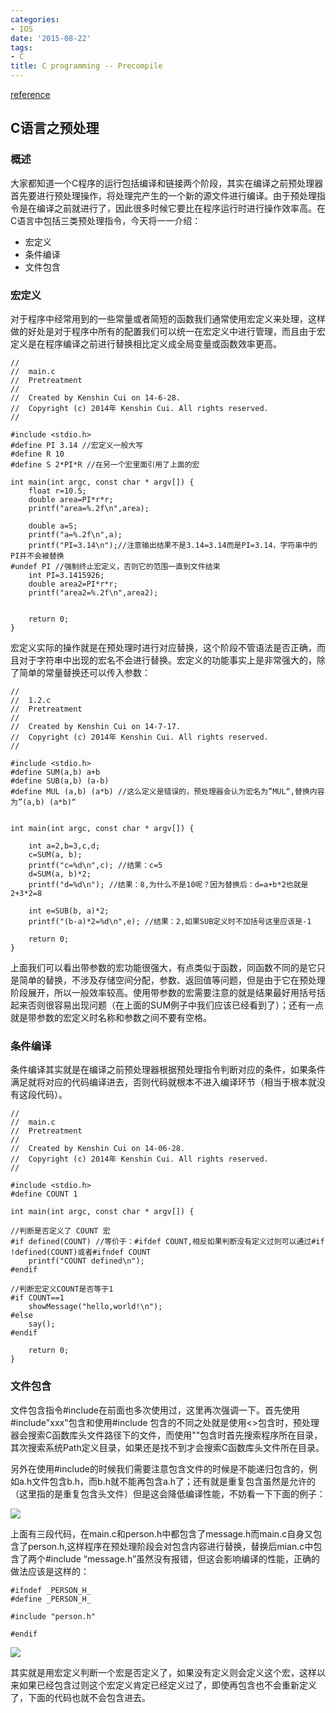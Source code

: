 ```yaml
---
categories:
- IOS
date: '2015-08-22'
tags:
- C
title: C programming -- Precompile
---
```


[reference](http://www.cnblogs.com/kenshincui/p/3854242.html)

## C语言之预处理

### 概述

大家都知道一个C程序的运行包括编译和链接两个阶段，其实在编译之前预处理器首先要进行预处理操作，将处理完产生的一个新的源文件进行编译。由于预处理指令是在编译之前就进行了，因此很多时候它要比在程序运行时进行操作效率高。在C语言中包括三类预处理指令，今天将一一介绍：

- 宏定义
- 条件编译
- 文件包含

### 宏定义

对于程序中经常用到的一些常量或者简短的函数我们通常使用宏定义来处理，这样做的好处是对于程序中所有的配置我们可以统一在宏定义中进行管理，而且由于宏定义是在程序编译之前进行替换相比定义成全局变量或函数效率更高。

```
//
//  main.c
//  Pretreatment
//
//  Created by Kenshin Cui on 14-6-28.
//  Copyright (c) 2014年 Kenshin Cui. All rights reserved.
//

#include <stdio.h>
#define PI 3.14 //宏定义一般大写
#define R 10
#define S 2*PI*R //在另一个宏里面引用了上面的宏

int main(int argc, const char * argv[]) {
    float r=10.5;
    double area=PI*r*r;
    printf("area=%.2f\n",area);
    
    double a=S;
    printf("a=%.2f\n",a);
    printf("PI=3.14\n");//注意输出结果不是3.14=3.14而是PI=3.14，字符串中的PI并不会被替换
#undef PI //强制终止宏定义，否则它的范围一直到文件结束
    int PI=3.1415926;
    double area2=PI*r*r;
    printf("area2=%.2f\n",area2);
    
    
    return 0;
}
```

宏定义实际的操作就是在预处理时进行对应替换，这个阶段不管语法是否正确，而且对于字符串中出现的宏名不会进行替换。宏定义的功能事实上是非常强大的，除了简单的常量替换还可以传入参数：

<!--more-->

```
//
//  1.2.c
//  Pretreatment
//
//  Created by Kenshin Cui on 14-7-17.
//  Copyright (c) 2014年 Kenshin Cui. All rights reserved.
//

#include <stdio.h>
#define SUM(a,b) a+b
#define SUB(a,b) (a-b)
#define MUL (a,b) (a*b) //这么定义是错误的，预处理器会认为宏名为”MUL“,替换内容为”(a,b) (a*b)“


int main(int argc, const char * argv[]) {
    
    int a=2,b=3,c,d;
    c=SUM(a, b);
    printf("c=%d\n",c); //结果：c=5
    d=SUM(a, b)*2;
    printf("d=%d\n"); //结果：8,为什么不是10呢？因为替换后：d=a+b*2也就是2+3*2=8
    
    int e=SUB(b, a)*2;
    printf("(b-a)*2=%d\n",e); //结果：2,如果SUB定义时不加括号这里应该是-1
    
    return 0;
}
```

上面我们可以看出带参数的宏功能很强大，有点类似于函数，同函数不同的是它只是简单的替换，不涉及存储空间分配，参数、返回值等问题，但是由于它在预处理阶段展开，所以一般效率较高。使用带参数的宏需要注意的就是结果最好用括号括起来否则很容易出现问题（在上面的SUM例子中我们应该已经看到了）；还有一点就是带参数的宏定义时名称和参数之间不要有空格。

### 条件编译

条件编译其实就是在编译之前预处理器根据预处理指令判断对应的条件，如果条件满足就将对应的代码编译进去，否则代码就根本不进入编译环节（相当于根本就没有这段代码）。

```
//
//  main.c
//  Pretreatment
//
//  Created by Kenshin Cui on 14-06-28.
//  Copyright (c) 2014年 Kenshin Cui. All rights reserved.
//

#include <stdio.h>
#define COUNT 1

int main(int argc, const char * argv[]) {
    
//判断是否定义了 COUNT 宏
#if defined(COUNT) //等价于：#ifdef COUNT,相反如果判断没有定义过则可以通过#if !defined(COUNT)或者#ifndef COUNT
    printf("COUNT defined\n");
#endif
    
//判断宏定义COUNT是否等于1
#if COUNT==1
    showMessage("hello,world!\n");
#else
    say();
#endif
    
    return 0;
}
```

### 文件包含

文件包含指令#include在前面也多次使用过，这里再次强调一下。首先使用#include"xxx"包含和使用#include <xxx>包含的不同之处就是使用<>包含时，预处理器会搜索C函数库头文件路径下的文件，而使用""包含时首先搜索程序所在目录，其次搜索系统Path定义目录，如果还是找不到才会搜索C函数库头文件所在目录。

另外在使用#include的时候我们需要注意包含文件的时候是不能递归包含的，例如a.h文件包含b.h，而b.h就不能再包含a.h了；还有就是重复包含虽然是允许的（这里指的是重复包含头文件）但是这会降低编译性能，不妨看一下下面的例子：

![](http://images.cnitblog.com/blog/62046/201407/182035388189767.png)

上面有三段代码，在main.c和person.h中都包含了message.h而main.c自身又包含了person.h,这样程序在预处理阶段会对包含内容进行替换，替换后mian.c中包含了两个#include “message.h”虽然没有报错，但这会影响编译的性能，正确的做法应该是这样的：

```
#ifndef _PERSON_H_
#define _PERSON_H_

#include "person.h"

#endif
```

![](http://images.cnitblog.com/blog/62046/201407/182035402567293.png)

其实就是用宏定义判断一个宏是否定义了，如果没有定义则会定义这个宏，这样以来如果已经包含过则这个宏定义肯定已经定义过了，即使再包含也不会重新定义了，下面的代码也就不会包含进去。


